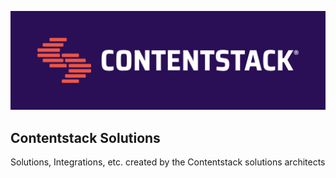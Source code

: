 ![Open Source at Microsoft](https://github.com/Contentstack-Solutions/.github/blob/main/images/Contentstack-Logo-GitHub.png) 

## Contentstack Solutions

Solutions, Integrations, etc. created by the Contentstack solutions architects
